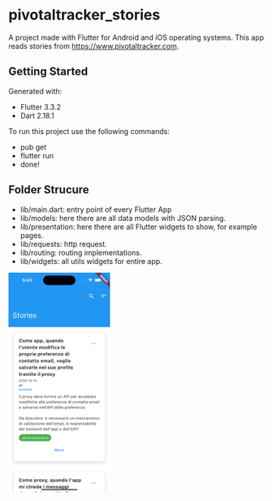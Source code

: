 # pivotaltracker_stories

A project made with Flutter for Android and iOS operating systems.
This app reads stories from https://www.pivotaltracker.com.

## Getting Started

Generated with:

- Flutter 3.3.2
- Dart 2.18.1

To run this project use the following commands:

- pub get
- flutter run
- done!

## Folder Strucure

- lib/main.dart: entry point of every Flutter App
- lib/models: here there are all data models with JSON parsing.
- lib/presentation: here there are all Flutter widgets to show, for example pages.
- lib/requests: http request.
- lib/routing: routing implementations.
- lib/widgets: all utils widgets for entire app.

<img src="screenshots/screenshot_1.png" alt="drawing" width="200"/>